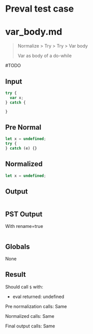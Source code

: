 # Preval test case

# var_body.md

> Normalize > Try > Try > Var body
>
> Var as body of a do-while

#TODO

## Input

`````js filename=intro
try {
  var x;
} catch {

}
`````

## Pre Normal


`````js filename=intro
let x = undefined;
try {
} catch (e) {}
`````

## Normalized


`````js filename=intro
let x = undefined;
`````

## Output


`````js filename=intro

`````

## PST Output

With rename=true

`````js filename=intro

`````

## Globals

None

## Result

Should call `$` with:
 - eval returned: undefined

Pre normalization calls: Same

Normalized calls: Same

Final output calls: Same
